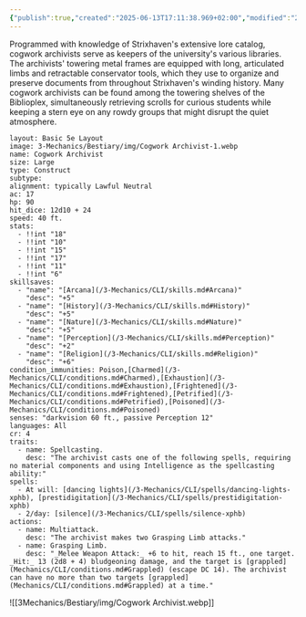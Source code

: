 ```yaml
---
{"publish":true,"created":"2025-06-13T17:11:38.969+02:00","modified":"2025-07-19T20:37:02.540+02:00","cssclasses":""}
---
```


Programmed with knowledge of Strixhaven's extensive lore catalog, cogwork archivists serve as keepers of the university's various libraries. The archivists' towering metal frames are equipped with long, articulated limbs and retractable conservator tools, which they use to organize and preserve documents from throughout Strixhaven's winding history. Many cogwork archivists can be found among the towering shelves of the Biblioplex, simultaneously retrieving scrolls for curious students while keeping a stern eye on any rowdy groups that might disrupt the quiet atmosphere.

```statblock
layout: Basic 5e Layout
image: 3-Mechanics/Bestiary/img/Cogwork Archivist-1.webp
name: Cogwork Archivist
size: Large
type: Construct
subtype: 
alignment: typically Lawful Neutral
ac: 17
hp: 90
hit_dice: 12d10 + 24
speed: 40 ft.
stats: 
  - !!int "18"
  - !!int "10"
  - !!int "15"
  - !!int "17"
  - !!int "11"
  - !!int "6"
skillsaves: 
  - "name": "[Arcana](/3-Mechanics/CLI/skills.md#Arcana)"
    "desc": "+5"
  - "name": "[History](/3-Mechanics/CLI/skills.md#History)"
    "desc": "+5"
  - "name": "[Nature](/3-Mechanics/CLI/skills.md#Nature)"
    "desc": "+5"
  - "name": "[Perception](/3-Mechanics/CLI/skills.md#Perception)"
    "desc": "+2"
  - "name": "[Religion](/3-Mechanics/CLI/skills.md#Religion)"
    "desc": "+6"
condition_immunities: Poison,[Charmed](/3-Mechanics/CLI/conditions.md#Charmed),[Exhaustion](/3-Mechanics/CLI/conditions.md#Exhaustion),[Frightened](/3-Mechanics/CLI/conditions.md#Frightened),[Petrified](/3-Mechanics/CLI/conditions.md#Petrified),[Poisoned](/3-Mechanics/CLI/conditions.md#Poisoned)
senses: "darkvision 60 ft., passive Perception 12"
languages: All
cr: 4
traits:
  - name: Spellcasting.
    desc: "The archivist casts one of the following spells, requiring no material components and using Intelligence as the spellcasting ability:"
spells:
  - At will: [dancing lights](/3-Mechanics/CLI/spells/dancing-lights-xphb), [prestidigitation](/3-Mechanics/CLI/spells/prestidigitation-xphb)
  - 2/day: [silence](/3-Mechanics/CLI/spells/silence-xphb)
actions:
  - name: Multiattack.
    desc: "The archivist makes two Grasping Limb attacks."
  - name: Grasping Limb. 
    desc: "_Melee Weapon Attack:_ +6 to hit, reach 15 ft., one target. _Hit:_ 13 (2d8 + 4) bludgeoning damage, and the target is [grappled](Mechanics/CLI/conditions.md#Grappled) (escape DC 14). The archivist can have no more than two targets [grappled](Mechanics/CLI/conditions.md#Grappled) at a time."
```


![[3Mechanics/Bestiary/img/Cogwork Archivist.webp]]